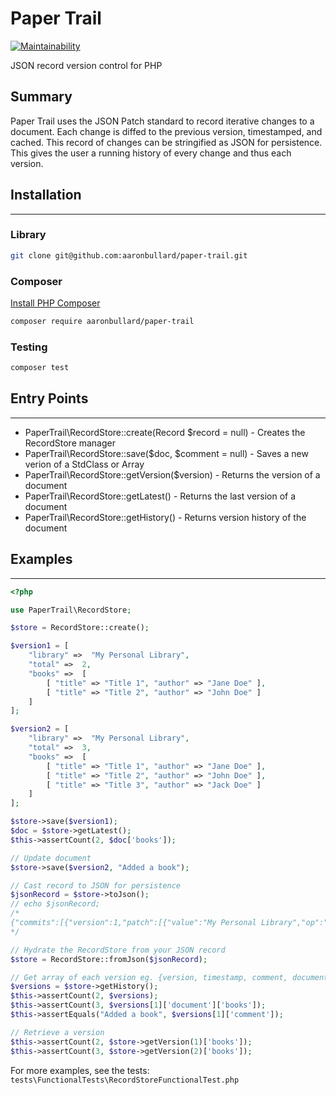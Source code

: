 # Paper Trail
[![Maintainability](https://api.codeclimate.com/v1/badges/df4f5f45e9c7dd3b3d5a/maintainability)](https://codeclimate.com/github/aaronbullard/paper-trail/maintainability)

JSON record version control for PHP

## Summary
Paper Trail uses the JSON Patch standard to record iterative changes to a document.  Each change is diffed to the previous version, timestamped, and cached.  This record of changes can be stringified as JSON for persistence.  This gives the user a running history of every change and thus each version.

## Installation
-----
### Library

```bash
git clone git@github.com:aaronbullard/paper-trail.git
```

### Composer
[Install PHP Composer](https://getcomposer.org/doc/00-intro.md)

```bash
composer require aaronbullard/paper-trail
```

### Testing
```bash
composer test
```

## Entry Points
----
- PaperTrail\RecordStore::create(Record $record = null) - Creates the RecordStore manager
- PaperTrail\RecordStore::save($doc, $comment = null) - Saves a new verion of a StdClass or Array
- PaperTrail\RecordStore::getVersion($version) - Returns the version of a document
- PaperTrail\RecordStore::getLatest() - Returns the last version of a document
- PaperTrail\RecordStore::getHistory() - Returns version history of the document

## Examples
----

```php
<?php

use PaperTrail\RecordStore;

$store = RecordStore::create();

$version1 = [
    "library" =>  "My Personal Library",
    "total" =>  2,
    "books" =>  [
        [ "title" => "Title 1", "author" => "Jane Doe" ],
        [ "title" => "Title 2", "author" => "John Doe" ]
    ]
];

$version2 = [
    "library" =>  "My Personal Library",
    "total" =>  3,
    "books" =>  [
        [ "title" => "Title 1", "author" => "Jane Doe" ],
        [ "title" => "Title 2", "author" => "John Doe" ],
        [ "title" => "Title 3", "author" => "Jack Doe" ]
    ]
];

$store->save($version1);
$doc = $store->getLatest();
$this->assertCount(2, $doc['books']);

// Update document
$store->save($version2, "Added a book");

// Cast record to JSON for persistence
$jsonRecord = $store->toJson();
// echo $jsonRecord;
/*
{"commits":[{"version":1,"patch":[{"value":"My Personal Library","op":"add","path":"\/library"},{"value":2,"op":"add","path":"\/total"},{"value":[{"title":"Title 1","author":"Jane Doe"},{"title":"Title 2","author":"John Doe"}],"op":"add","path":"\/books"}],"timestamp":1552678141,"comment":null},{"version":2,"patch":[{"value":2,"op":"test","path":"\/total"},{"value":3,"op":"replace","path":"\/total"},{"value":{"title":"Title 3","author":"Jack Doe"},"op":"add","path":"\/books\/2"}],"timestamp":1552678141,"comment":null}]}
*/

// Hydrate the RecordStore from your JSON record
$store = RecordStore::fromJson($jsonRecord);

// Get array of each version eg. {version, timestamp, comment, document}
$versions = $store->getHistory();
$this->assertCount(2, $versions);
$this->assertCount(3, $versions[1]['document']['books']);
$this->assertEquals("Added a book", $versions[1]['comment']);

// Retrieve a version
$this->assertCount(2, $store->getVersion(1)['books']);
$this->assertCount(3, $store->getVersion(2)['books']);

```

For more examples, see the tests: `tests\FunctionalTests\RecordStoreFunctionalTest.php`